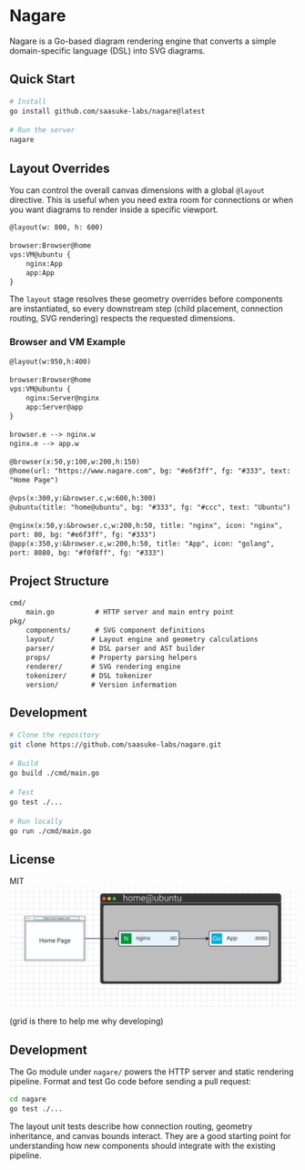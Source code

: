 # Nagare

Nagare is a Go-based diagram rendering engine that converts a simple domain-specific language (DSL) into SVG diagrams.

## Quick Start

```bash
# Install
go install github.com/saasuke-labs/nagare@latest

# Run the server
nagare
```

## Layout Overrides

You can control the overall canvas dimensions with a global `@layout` directive. This is useful when you need extra room for connections or when you want diagrams to render inside a specific viewport.

```text
@layout(w: 800, h: 600)

browser:Browser@home
vps:VM@ubuntu {
    nginx:App
    app:App
}
```

The `layout` stage resolves these geometry overrides before components are instantiated, so every downstream step (child placement, connection routing, SVG rendering) respects the requested dimensions.

### Browser and VM Example

```text
@layout(w:950,h:400)

browser:Browser@home
vps:VM@ubuntu {
    nginx:Server@nginx
    app:Server@app
}

browser.e --> nginx.w
nginx.e --> app.w

@browser(x:50,y:100,w:200,h:150)
@home(url: "https://www.nagare.com", bg: "#e6f3ff", fg: "#333", text: "Home Page")

@vps(x:300,y:&browser.c,w:600,h:300)
@ubuntu(title: "home@ubuntu", bg: "#333", fg: "#ccc", text: "Ubuntu")

@nginx(x:50,y:&browser.c,w:200,h:50, title: "nginx", icon: "nginx", port: 80, bg: "#e6f3ff", fg: "#333")
@app(x:350,y:&browser.c,w:200,h:50, title: "App", icon: "golang", port: 8080, bg: "#f0f8ff", fg: "#333")
```

## Project Structure

```
cmd/
    main.go          # HTTP server and main entry point
pkg/
    components/      # SVG component definitions
    layout/         # Layout engine and geometry calculations
    parser/         # DSL parser and AST builder
    props/          # Property parsing helpers
    renderer/       # SVG rendering engine
    tokenizer/      # DSL tokenizer
    version/        # Version information
```

## Development

```bash
# Clone the repository
git clone https://github.com/saasuke-labs/nagare.git

# Build
go build ./cmd/main.go

# Test
go test ./...

# Run locally
go run ./cmd/main.go
```

## License

MIT
![Browser and VM](static/examples/example2.svg)

(grid is there to help me why developing)

## Development

The Go module under `nagare/` powers the HTTP server and static rendering pipeline. Format and test Go code before sending a pull request:

```bash
cd nagare
go test ./...
```

The layout unit tests describe how connection routing, geometry inheritance, and canvas bounds interact.
They are a good starting point for understanding how new components should integrate with the existing pipeline.
